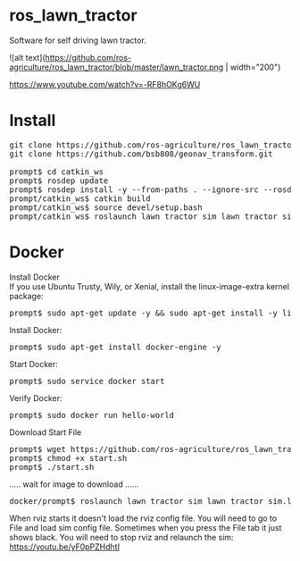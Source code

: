 # ros_lawn_tractor
Software for self driving lawn tractor.

![alt text](https://github.com/ros-agriculture/ros_lawn_tractor/blob/master/lawn_tractor.png | width="200")

https://www.youtube.com/watch?v=-RF8hOKg6WU

# Install
<pre>
git clone https://github.com/ros-agriculture/ros_lawn_tractor.git 
git clone https://github.com/bsb808/geonav_transform.git

prompt$ cd catkin_ws
prompt$ rosdep update
prompt$ rosdep install -y --from-paths . --ignore-src --rosdistro ${ROS_DISTRO}
prompt/catkin_ws$ catkin build
prompt/catkin_ws$ source devel/setup.bash
prompt/catkin_ws$ roslaunch lawn_tractor_sim lawn_tractor_sim.launch
</pre>

# Docker
Install Docker <br />
If you use Ubuntu Trusty, Wily, or Xenial, install the linux-image-extra kernel package:

<pre>
prompt$ sudo apt-get update -y && sudo apt-get install -y linux-image-extra-$(uname -r)
</pre>

Install Docker:
<pre>
prompt$ sudo apt-get install docker-engine -y
</pre>
Start Docker:
<pre>
prompt$ sudo service docker start
</pre>
Verify Docker:
<pre>
prompt$ sudo docker run hello-world
</pre>

Download Start File
<pre>
prompt$ wget https://github.com/ros-agriculture/ros_lawn_tractor/blob/master/docker/start.sh
prompt$ chmod +x start.sh
prompt$ ./start.sh
</pre>
..... wait for image to download ......
<pre>
docker/prompt$ roslaunch lawn_tractor_sim lawn_tractor_sim.launch
</pre>

When rviz starts it doesn't load the rviz config file.  You will need to go to File and load sim config file.
Sometimes when you press the File tab it just shows black.  You will need to stop rviz and relaunch the sim:
https://youtu.be/yF0pPZHdhtI
